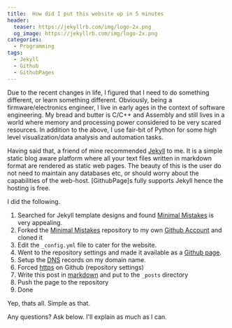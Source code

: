 ```yaml
---
title:  How did I put this website up in 5 minutes
header:
  teaser: https://jekyllrb.com/img/logo-2x.png
  og_image: https://jekyllrb.com/img/logo-2x.png
categories: 
  - Programming
tags:
  - Jekyll
  - Github
  - GithubPages
---
```


Due to the recent changes in life, I figured that I need to do something different, or learn something different.
Obviously, being a firmware/electronics engineer, I live in early ages in the context of software engineering. My 
bread and butter is C/C++ and Assembly and still lives in a world where memory and processing power considered to be
very scared resources. In addition to the above, I use fair-bit of Python for some high level visualization/data analysis 
and automation tasks.

Having said that, a friend of mine recommended [Jekyll] to me. It is a simple static blog aware platform where all your text
files written in markdown format are rendered as static web pages. The beauty of this is the user do not need to maintain 
any databases etc, or should worry about the capabilities of the web-host. [GithubPage]s fully supports Jekyll hence the hosting
is free. 

I did the following.

1. Searched for Jekyll template designs and found [Minimal Mistakes] is very appealing.
2. Forked the [Minimal Mistakes] repository to my own [Github Account] and cloned it
3. Edit the `_config.yml` file to cater for the website.
4. Went to the repository settings and made it available as a [Github page].
5. Setup the [DNS] records on my domain name.
6. Forced [https] on Github (repository settings)
7. Write this post in [markdown] and put to the `_posts` directory
8. Push the page to the repository
9. Done 

Yep, thats all. Simple as that.

Any questions? Ask below. I'll explain as much as I can.

[Jekyll]:https://jekyllrb.com/
[Minimal Mistakes]:https://github.com/mmistakes/minimal-mistakes/fork
[Github Account]:https://github.com/samithar/jekyll
[Github page]:https://pages.github.com/
[DNS]:https://help.github.com/articles/using-a-custom-domain-with-github-pages/
[https]:https://help.github.com/articles/securing-your-github-pages-site-with-https/
[markdown]:https://github.com/samithar/jekyll/blob/gh-pages/_posts/2018-07-01-How_I_put_this_up.md